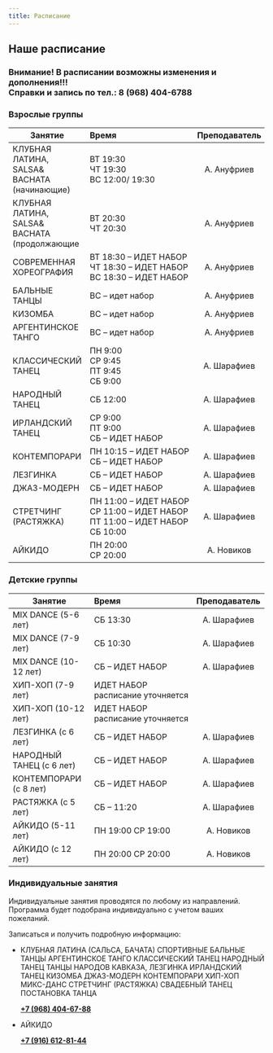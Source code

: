 ```yaml
---
title: Расписание
---
```


## Наше расписание

### Внимание! В расписании возможны изменения и дополнения!!! <br>  Справки и запись по тел.: 8 (968) 404-6788

### Взрослые группы

| Занятие                                           | Время                                                  | Преподаватель |
| -----------------------------                     | :----------------------------------------------------- | :-----------: |
| КЛУБНАЯ ЛАТИНА, SALSA& BACHATA <br> (начинающие)  | <nobr>ВТ 19:30 <br> ЧТ 19:30 <br> ВС 12:00/ 19:30      |  А. Ануфриев  |
| КЛУБНАЯ ЛАТИНА, SALSA& BACHATA <br> (продолжающие | <nobr>ВТ 20:30 <br> ЧТ 20:30                           |  А. Ануфриев  |
| СОВРЕМЕННАЯ ХОРЕОГРАФИЯ                           |<nobr> ВТ 18:30 – ИДЕТ НАБОР <br> ЧТ 18:30 – ИДЕТ НАБОР <br> ВС 18:30 – ИДЕТ НАБОР |  А. Ануфриев  |
| БАЛЬНЫЕ ТАНЦЫ                                     | <nobr> ВС – идет набор                                 |  А. Ануфриев  |
| КИЗОМБА                                           | <nobr> ВС – идет набор                                 |  А. Ануфриев  |
| АРГЕНТИНСКОЕ ТАНГО                                | <nobr> ВС – идет набор                                 |  А. Ануфриев  |
| КЛАССИЧЕСКИЙ ТАНЕЦ                                | <nobr>ПН 9:00 <br> СР 9:45 <br> ПТ 9:45 <br> СБ 9:00   |  А. Шарафиев  |
| НАРОДНЫЙ ТАНЕЦ                                    | <nobr>СБ 12:00                                         |  А. Шарафиев  |
| ИРЛАНДСКИЙ ТАНЕЦ                                  | <nobr>СР 9:00 <br> ПТ 9:00 <br> СБ – ИДЕТ НАБОР        |  А. Шарафиев  |
| КОНТЕМПОРАРИ                                      | <nobr>ПН 10:15 – ИДЕТ НАБОР <br> СБ – ИДЕТ НАБОР       |  А. Шарафиев  |
| ЛЕЗГИНКА                                          | <nobr>СБ – ИДЕТ НАБОР                                  |  А. Шарафиев  |
| ДЖАЗ-МОДЕРН                                       | <nobr>СБ – ИДЕТ НАБОР                                  |  А. Шарафиев  |
| СТРЕТЧИНГ (РАСТЯЖКА)                              | <nobr>ПН 11:00 – ИДЕТ НАБОР <br> СР 11:00 – ИДЕТ НАБОР <br> ПТ 11:00 – ИДЕТ НАБОР <br> СБ 10:00 |  А. Шарафиев  |
| АЙКИДО                                            | <nobr>ПН 20:00 <br> СР 20:00                           |  А. Новиков   |

### Детские группы

| Занятие               | Время                                                  | Преподаватель |
| --------------------- | :----------------------------------------------------- | :-----------: |
| MIX DANCE (5-6 лет)   | <nobr>СБ 13:30                                         |  А. Шарафиев  |
| MIX DANCE (7-9 лет) | <nobr>СБ 10:30                          |  А. Шарафиев  |
| MIX DANCE (10-12 лет) | <nobr>СБ – ИДЕТ НАБОР                          |  А. Шарафиев  |
| ХИП-ХОП (7-9 лет)   | <nobr>ИДЕТ НАБОР <br> расписание уточняется |    |
| ХИП-ХОП (10-12 лет)   | <nobr>ИДЕТ НАБОР <br> расписание уточняется |    |
| ЛЕЗГИНКА (с 6 лет)    | <nobr>СБ – ИДЕТ НАБОР                                         |  А. Шарафиев  |
| НАРОДНЫЙ ТАНЕЦ (с 6 лет)    | <nobr>СБ – ИДЕТ НАБОР                                         |  А. Шарафиев  |
| КОНТЕМПОРАРИ (с 8 лет)    | <nobr>СБ – ИДЕТ НАБОР                                         |  А. Шарафиев  |
| РАСТЯЖКА (с 5 лет)    | <nobr>СБ – 11:20                                         |  А. Шарафиев  |
| АЙКИДО (5-11 лет)     | <nobr>ПН 19:00 СР 19:00                                |  А. Новиков   |
| АЙКИДО (с 12 лет)     | <nobr>ПН 20:00 СР 20:00                                |  А. Новиков   |

### Индивидуальные занятия

Индивидуальные занятия проводятся по любому из направлений. Программа будет подобрана индивидуально с учетом ваших пожеланий.

Записаться и получить подробную информацию:

- КЛУБНАЯ ЛАТИНА (САЛЬСА, БАЧАТА)
  СПОРТИВНЫЕ БАЛЬНЫЕ ТАНЦЫ
  АРГЕНТИНСКОЕ ТАНГО
  КЛАССИЧЕСКИЙ ТАНЕЦ
  НАРОДНЫЙ ТАНЕЦ
  ТАНЦЫ НАРОДОВ КАВКАЗА, ЛЕЗГИНКА
  ИРЛАНДСКИЙ ТАНЕЦ
  КИЗОМБА
  ДЖАЗ-МОДЕРН
  КОНТЕМПОРАРИ
  ХИП-ХОП
  МИКС-ДАНС
  СТРЕТЧИНГ (РАСТЯЖКА)
  СВАДЕБНЫЙ ТАНЕЦ
  ПОСТАНОВКА ТАНЦА

  **[+7 (968) 404-67-88](tel://+79684046788)**

- АЙКИДО

  **[+7 (916) 612-81-44](tel://+79166128144)**


